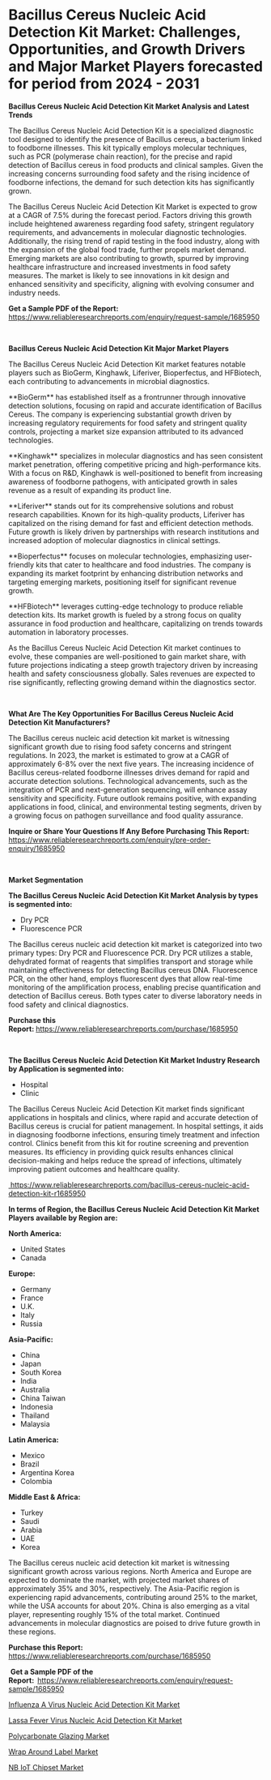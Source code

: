 <p><h1>Bacillus Cereus Nucleic Acid Detection Kit Market: Challenges, Opportunities, and Growth Drivers and Major Market Players forecasted for period from 2024 - 2031</h1></p><p><strong>Bacillus Cereus Nucleic Acid Detection Kit Market Analysis and Latest Trends</strong></p>
<p><p>The Bacillus Cereus Nucleic Acid Detection Kit is a specialized diagnostic tool designed to identify the presence of Bacillus cereus, a bacterium linked to foodborne illnesses. This kit typically employs molecular techniques, such as PCR (polymerase chain reaction), for the precise and rapid detection of Bacillus cereus in food products and clinical samples. Given the increasing concerns surrounding food safety and the rising incidence of foodborne infections, the demand for such detection kits has significantly grown.</p><p>The Bacillus Cereus Nucleic Acid Detection Kit Market is expected to grow at a CAGR of 7.5% during the forecast period. Factors driving this growth include heightened awareness regarding food safety, stringent regulatory requirements, and advancements in molecular diagnostic technologies. Additionally, the rising trend of rapid testing in the food industry, along with the expansion of the global food trade, further propels market demand. Emerging markets are also contributing to growth, spurred by improving healthcare infrastructure and increased investments in food safety measures. The market is likely to see innovations in kit design and enhanced sensitivity and specificity, aligning with evolving consumer and industry needs.</p></p>
<p><strong>Get a Sample PDF of the Report:&nbsp;</strong> <a href="https://www.reliableresearchreports.com/enquiry/request-sample/1685950?utm_campaign=24&utm_medium=2&utm_source=Github&utm_content=ia&utm_term=06102024&utm_id=bacillus-cereus-nucleic-acid-detection-kit">https://www.reliableresearchreports.com/enquiry/request-sample/1685950</a></p>
<p>&nbsp;</p>
<p><strong>Bacillus Cereus Nucleic Acid Detection Kit Major Market Players</strong></p>
<p><p>The Bacillus Cereus Nucleic Acid Detection Kit market features notable players such as BioGerm, Kinghawk, Liferiver, Bioperfectus, and HFBiotech, each contributing to advancements in microbial diagnostics. </p><p>**BioGerm** has established itself as a frontrunner through innovative detection solutions, focusing on rapid and accurate identification of Bacillus Cereus. The company is experiencing substantial growth driven by increasing regulatory requirements for food safety and stringent quality controls, projecting a market size expansion attributed to its advanced technologies.</p><p>**Kinghawk** specializes in molecular diagnostics and has seen consistent market penetration, offering competitive pricing and high-performance kits. With a focus on R&D, Kinghawk is well-positioned to benefit from increasing awareness of foodborne pathogens, with anticipated growth in sales revenue as a result of expanding its product line.</p><p>**Liferiver** stands out for its comprehensive solutions and robust research capabilities. Known for its high-quality products, Liferiver has capitalized on the rising demand for fast and efficient detection methods. Future growth is likely driven by partnerships with research institutions and increased adoption of molecular diagnostics in clinical settings.</p><p>**Bioperfectus** focuses on molecular technologies, emphasizing user-friendly kits that cater to healthcare and food industries. The company is expanding its market footprint by enhancing distribution networks and targeting emerging markets, positioning itself for significant revenue growth.</p><p>**HFBiotech** leverages cutting-edge technology to produce reliable detection kits. Its market growth is fueled by a strong focus on quality assurance in food production and healthcare, capitalizing on trends towards automation in laboratory processes.</p><p>As the Bacillus Cereus Nucleic Acid Detection Kit market continues to evolve, these companies are well-positioned to gain market share, with future projections indicating a steep growth trajectory driven by increasing health and safety consciousness globally. Sales revenues are expected to rise significantly, reflecting growing demand within the diagnostics sector.</p></p>
<p>&nbsp;</p>
<p><strong>What Are The Key Opportunities For Bacillus Cereus Nucleic Acid Detection Kit Manufacturers?</strong></p>
<p><p>The Bacillus cereus nucleic acid detection kit market is witnessing significant growth due to rising food safety concerns and stringent regulations. In 2023, the market is estimated to grow at a CAGR of approximately 6-8% over the next five years. The increasing incidence of Bacillus cereus-related foodborne illnesses drives demand for rapid and accurate detection solutions. Technological advancements, such as the integration of PCR and next-generation sequencing, will enhance assay sensitivity and specificity. Future outlook remains positive, with expanding applications in food, clinical, and environmental testing segments, driven by a growing focus on pathogen surveillance and food quality assurance.</p></p>
<p><strong>Inquire or Share Your Questions If Any Before Purchasing This Report:</strong> <a href="https://www.reliableresearchreports.com/enquiry/pre-order-enquiry/1685950?utm_campaign=24&utm_medium=2&utm_source=Github&utm_content=ia&utm_term=06102024&utm_id=bacillus-cereus-nucleic-acid-detection-kit">https://www.reliableresearchreports.com/enquiry/pre-order-enquiry/1685950</a></p>
<p>&nbsp;</p>
<p><strong>Market Segmentation</strong></p>
<p><strong>The Bacillus Cereus Nucleic Acid Detection Kit Market Analysis by types is segmented into:</strong></p>
<p><ul><li>Dry PCR</li><li>Fluorescence PCR</li></ul></p>
<p><p>The Bacillus cereus nucleic acid detection kit market is categorized into two primary types: Dry PCR and Fluorescence PCR. Dry PCR utilizes a stable, dehydrated format of reagents that simplifies transport and storage while maintaining effectiveness for detecting Bacillus cereus DNA. Fluorescence PCR, on the other hand, employs fluorescent dyes that allow real-time monitoring of the amplification process, enabling precise quantification and detection of Bacillus cereus. Both types cater to diverse laboratory needs in food safety and clinical diagnostics.</p></p>
<p><strong>Purchase this Report:&nbsp;</strong><a href="https://www.reliableresearchreports.com/purchase/1685950?utm_campaign=24&utm_medium=2&utm_source=Github&utm_content=ia&utm_term=06102024&utm_id=bacillus-cereus-nucleic-acid-detection-kit">https://www.reliableresearchreports.com/purchase/1685950</a></p>
<p>&nbsp;</p>
<p><strong>The Bacillus Cereus Nucleic Acid Detection Kit Market Industry Research by Application is segmented into:</strong></p>
<p><ul><li>Hospital</li><li>Clinic</li></ul></p>
<p><p>The Bacillus Cereus Nucleic Acid Detection Kit market finds significant applications in hospitals and clinics, where rapid and accurate detection of Bacillus cereus is crucial for patient management. In hospital settings, it aids in diagnosing foodborne infections, ensuring timely treatment and infection control. Clinics benefit from this kit for routine screening and prevention measures. Its efficiency in providing quick results enhances clinical decision-making and helps reduce the spread of infections, ultimately improving patient outcomes and healthcare quality.</p></p>
<p><a href="https://www.reliableresearchreports.com/bacillus-cereus-nucleic-acid-detection-kit-r1685950?utm_campaign=24&utm_medium=2&utm_source=Github&utm_content=ia&utm_term=06102024&utm_id=bacillus-cereus-nucleic-acid-detection-kit">&nbsp;https://www.reliableresearchreports.com/bacillus-cereus-nucleic-acid-detection-kit-r1685950</a></p>
<p><strong>In terms of Region, the Bacillus Cereus Nucleic Acid Detection Kit Market Players available by Region are:</strong></p>
<p>
    <p> <strong> North America: </strong>
        <ul>
            <li>United States</li>
            <li>Canada</li>
        </ul>
        </p> 
    <p> <strong> Europe: </strong>
        <ul>
            <li>Germany</li>
            <li>France</li>
            <li>U.K.</li>
            <li>Italy</li>
            <li>Russia</li>
        </ul>
        </p> 
    <p> <strong> Asia-Pacific: </strong>
        <ul>
            <li>China</li>
            <li>Japan</li>
            <li>South Korea</li>
            <li>India</li>
            <li>Australia</li>
            <li>China Taiwan</li>
            <li>Indonesia</li>
            <li>Thailand</li>
            <li>Malaysia</li>
        </ul>
        </p> 
    <p> <strong> Latin America: </strong>
        <ul>
            <li>Mexico</li>
            <li>Brazil</li>
            <li>Argentina Korea</li>
            <li>Colombia</li>
        </ul>
        </p> 
    <p> <strong> Middle East & Africa: </strong>
        <ul>
            <li>Turkey</li>
            <li>Saudi</li>
            <li>Arabia</li>
            <li>UAE</li>
            <li>Korea</li>
        </ul>
    </p>
    </p>
<p><p>The Bacillus cereus nucleic acid detection kit market is witnessing significant growth across various regions. North America and Europe are expected to dominate the market, with projected market shares of approximately 35% and 30%, respectively. The Asia-Pacific region is experiencing rapid advancements, contributing around 25% to the market, while the USA accounts for about 20%. China is also emerging as a vital player, representing roughly 15% of the total market. Continued advancements in molecular diagnostics are poised to drive future growth in these regions.</p></p>
<p><strong>Purchase this Report: </strong><a href="https://www.reliableresearchreports.com/purchase/1685950?utm_campaign=24&utm_medium=2&utm_source=Github&utm_content=ia&utm_term=06102024&utm_id=bacillus-cereus-nucleic-acid-detection-kit">https://www.reliableresearchreports.com/purchase/1685950</a></p>
<p>&nbsp;<strong>Get a Sample PDF of the Report:&nbsp;&nbsp;</strong><a href="https://www.reliableresearchreports.com/enquiry/request-sample/1685950?utm_campaign=24&utm_medium=2&utm_source=Github&utm_content=ia&utm_term=06102024&utm_id=bacillus-cereus-nucleic-acid-detection-kit">https://www.reliableresearchreports.com/enquiry/request-sample/1685950</a></p>
<p><strong></strong></p>
<p><p><a href="https://github.com/ShaheenRoz/Market-Research-Report-List-1/blob/main/influenza-a-virus-nucleic-acid-detection-kit-market.md?utm_campaign=24&utm_medium=2&utm_source=Github&utm_content=ia&utm_term=06102024&utm_id=bacillus-cereus-nucleic-acid-detection-kit">Influenza A Virus Nucleic Acid Detection Kit Market</a></p><p><a href="https://github.com/WILSONTANNISHA/Market-Research-Report-List-1/blob/main/lassa-fever-virus-nucleic-acid-detection-kit-market.md?utm_campaign=24&utm_medium=2&utm_source=Github&utm_content=ia&utm_term=06102024&utm_id=bacillus-cereus-nucleic-acid-detection-kit">Lassa Fever Virus Nucleic Acid Detection Kit Market</a></p><p><a href="https://www.linkedin.com/pulse/global-polycarbonate-glazing-market-trends-forecasts-strategic-xvrge?utm_campaign=24&utm_medium=2&utm_source=Github&utm_content=ia&utm_term=06102024&utm_id=bacillus-cereus-nucleic-acid-detection-kit">Polycarbonate Glazing Market</a></p><p><a href="https://medium.com/@jimmieraun892023/comprehensive-wrap-around-label-market-report-regional-analysis-and-growth-forecast-2024-2031-a5cfa0e443d5?utm_campaign=24&utm_medium=2&utm_source=Github&utm_content=ia&utm_term=06102024&utm_id=bacillus-cereus-nucleic-acid-detection-kit">Wrap Around Label Market</a></p><p><a href="https://issuu.com/reportprime-2/docs/nb-iot-chipset-market-size-2030.ppt_c25905096f57ed?utm_campaign=24&utm_medium=2&utm_source=Github&utm_content=ia&utm_term=06102024&utm_id=bacillus-cereus-nucleic-acid-detection-kit">NB IoT Chipset Market</a></p></p>